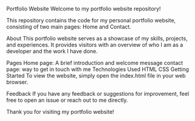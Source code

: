 


Portfolio Website
Welcome to my portfolio website repository!

This repository contains the code for my personal portfolio website, consisting of two main pages: Home and Contact.

About
This portfolio website serves as a showcase of my skills, projects, and experiences. It provides visitors with an overview of who I am as a developer and the work I have done.

Pages
Home page: A brief introduction and welcome message
contact page: way to get in touch with me
Technologies Used
HTML
CSS
Getting Started
To view the website, simply open the index.html file in your web browser.

Feedback
If you have any feedback or suggestions for improvement, feel free to open an issue or reach out to me directly.

Thank you for visiting my portfolio website!

